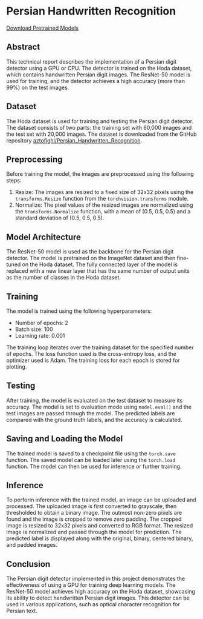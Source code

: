 # Persian Handwritten Recognition

[Download Pretrained Models](https://huggingface.co/Azadeh/PersianHandwrittenDigits/tree/main)

## Abstract

This technical report describes the implementation of a Persian digit detector using a GPU or CPU. The detector is trained on the Hoda dataset, which contains handwritten Persian digit images. The ResNet-50 model is used for training, and the detector achieves a high accuracy (more than 99%) on the test images.

## Dataset

The Hoda dataset is used for training and testing the Persian digit detector. The dataset consists of two parts: the training set with 60,000 images and the test set with 20,000 images. The dataset is downloaded from the GitHub repository [aztofighi/Persian_Handwritten_Recognition](https://github.com/aztofighi/Persian_Handwritten_Recognition).

## Preprocessing

Before training the model, the images are preprocessed using the following steps:

1. Resize: The images are resized to a fixed size of 32x32 pixels using the `transforms.Resize` function from the `torchvision.transforms` module.
2. Normalize: The pixel values of the resized images are normalized using the `transforms.Normalize` function, with a mean of (0.5, 0.5, 0.5) and a standard deviation of (0.5, 0.5, 0.5).

## Model Architecture

The ResNet-50 model is used as the backbone for the Persian digit detector. The model is pretrained on the ImageNet dataset and then fine-tuned on the Hoda dataset. The fully connected layer of the model is replaced with a new linear layer that has the same number of output units as the number of classes in the Hoda dataset.

## Training

The model is trained using the following hyperparameters:

- Number of epochs: 2
- Batch size: 100
- Learning rate: 0.001

The training loop iterates over the training dataset for the specified number of epochs. The loss function used is the cross-entropy loss, and the optimizer used is Adam. The training loss for each epoch is stored for plotting.

## Testing

After training, the model is evaluated on the test dataset to measure its accuracy. The model is set to evaluation mode using `model.eval()` and the test images are passed through the model. The predicted labels are compared with the ground truth labels, and the accuracy is calculated.

## Saving and Loading the Model

The trained model is saved to a checkpoint file using the `torch.save` function. The saved model can be loaded later using the `torch.load` function. The model can then be used for inference or further training.

## Inference

To perform inference with the trained model, an image can be uploaded and processed. The uploaded image is first converted to grayscale, then thresholded to obtain a binary image. The outmost non-zero pixels are found and the image is cropped to remove zero padding. The cropped image is resized to 32x32 pixels and converted to RGB format. The resized image is normalized and passed through the model for prediction. The predicted label is displayed along with the original, binary, centered binary, and padded images.

## Conclusion

The Persian digit detector implemented in this project demonstrates the effectiveness of using a GPU for training deep learning models. The ResNet-50 model achieves high accuracy on the Hoda dataset, showcasing its ability to detect handwritten Persian digit images. This detector can be used in various applications, such as optical character recognition for Persian text.

